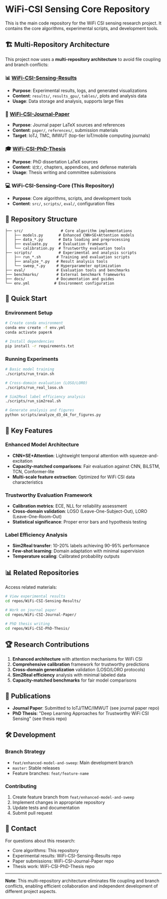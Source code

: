 # WiFi-CSI Sensing Core Repository

This is the main code repository for the WiFi CSI sensing research project. It contains the core algorithms, experimental scripts, and development tools.

## 🏗️ Multi-Repository Architecture

This project now uses a **multi-repository architecture** to avoid file coupling and branch conflicts:

### 📊 [WiFi-CSI-Sensing-Results](./repos/WiFi-CSI-Sensing-Results/)
- **Purpose**: Experimental results, logs, and generated visualizations
- **Content**: `results/`, `results_gpu/`, `tables/`, plots and analysis data
- **Usage**: Data storage and analysis, supports large files

### 📝 [WiFi-CSI-Journal-Paper](./repos/WiFi-CSI-Journal-Paper/)  
- **Purpose**: Journal paper LaTeX sources and references
- **Content**: `paper/`, `references/`, submission materials
- **Target**: IoTJ, TMC, IMWUT (top-tier IoT/mobile computing journals)

### 🎓 [WiFi-CSI-PhD-Thesis](./repos/WiFi-CSI-PhD-Thesis/)
- **Purpose**: PhD dissertation LaTeX sources
- **Content**: `论文/`, chapters, appendices, and defense materials
- **Usage**: Thesis writing and committee submissions

### 💻 WiFi-CSI-Sensing-Core (This Repository)
- **Purpose**: Core algorithms, scripts, and development tools
- **Content**: `src/`, `scripts/`, `eval/`, configuration files

## 📁 Repository Structure

```
├── src/                 # Core algorithm implementations
│   ├── models.py       # Enhanced CNN+SE+Attention models
│   ├── data_*.py       # Data loading and preprocessing
│   ├── evaluate.py     # Evaluation framework
│   └── calibration.py  # Trustworthy evaluation tools
├── scripts/            # Experimental and analysis scripts
│   ├── run_*.sh       # Training and evaluation scripts
│   ├── analyze_*.py   # Result analysis tools
│   └── sweep_*.py     # Hyperparameter optimization
├── eval/              # Evaluation tools and benchmarks
├── benchmarks/        # External benchmark frameworks
├── docs/              # Documentation and guides
└── env.yml           # Environment configuration
```

## 🚀 Quick Start

### Environment Setup
```bash
# Create conda environment
conda env create -f env.yml
conda activate paperA

# Install dependencies
pip install -r requirements.txt
```

### Running Experiments
```bash
# Basic model training
./scripts/run_train.sh

# Cross-domain evaluation (LOSO/LORO)
./scripts/run_real_loso.sh

# Sim2Real label efficiency analysis
./scripts/run_sim2real.sh

# Generate analysis and figures
python scripts/analyze_d3_d4_for_figures.py
```

## 🔬 Key Features

### Enhanced Model Architecture
- **CNN+SE+Attention**: Lightweight temporal attention with squeeze-and-excitation
- **Capacity-matched comparisons**: Fair evaluation against CNN, BiLSTM, TCN, Conformer-lite
- **Multi-scale feature extraction**: Optimized for WiFi CSI data characteristics

### Trustworthy Evaluation Framework
- **Calibration metrics**: ECE, NLL for reliability assessment
- **Cross-domain validation**: LOSO (Leave-One-Subject-Out), LORO (Leave-One-Room-Out)
- **Statistical significance**: Proper error bars and hypothesis testing

### Label Efficiency Analysis
- **Sim2Real transfer**: 10-20% labels achieving 90-95% performance
- **Few-shot learning**: Domain adaptation with minimal supervision
- **Temperature scaling**: Calibrated probability outputs

## 📊 Related Repositories

Access related materials:
```bash
# View experimental results
cd repos/WiFi-CSI-Sensing-Results/

# Work on journal paper
cd repos/WiFi-CSI-Journal-Paper/

# PhD thesis writing
cd repos/WiFi-CSI-PhD-Thesis/
```

## 🏆 Research Contributions

1. **Enhanced architecture** with attention mechanisms for WiFi CSI
2. **Comprehensive calibration** framework for trustworthy predictions  
3. **Cross-domain generalization** validation (LOSO/LORO protocols)
4. **Sim2Real efficiency** analysis with minimal labeled data
5. **Capacity-matched benchmarks** for fair model comparisons

## 📖 Publications

- **Journal Paper**: Submitted to IoTJ/TMC/IMWUT (see journal paper repo)
- **PhD Thesis**: "Deep Learning Approaches for Trustworthy WiFi CSI Sensing" (see thesis repo)

## 🛠️ Development

### Branch Strategy
- `feat/enhanced-model-and-sweep`: Main development branch
- `master`: Stable releases
- Feature branches: `feat/feature-name`

### Contributing
1. Create feature branch from `feat/enhanced-model-and-sweep`
2. Implement changes in appropriate repository
3. Update tests and documentation
4. Submit pull request

## 📧 Contact

For questions about this research:
- Core algorithms: This repository
- Experimental results: WiFi-CSI-Sensing-Results repo
- Paper submissions: WiFi-CSI-Journal-Paper repo  
- Thesis work: WiFi-CSI-PhD-Thesis repo

---

**Note**: This multi-repository architecture eliminates file coupling and branch conflicts, enabling efficient collaboration and independent development of different project aspects.